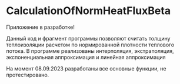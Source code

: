 # CalculationOfNormHeatFluxBeta

Приложение в разработке!

Данный код и фрагмент программы позволяют считать толщину теплоизоляции расчетом по нормированной плотности теплового потока.
В программе реализованы интерполяция, экстраполяция, экспоненциальная аппроксимация и линейная аппроксимация

На момент 08.09.2023 разработаны все основные функции, не протестировано.
